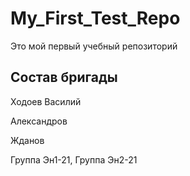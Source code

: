 # My_First_Test_Repo
Это мой первый учебный репозиторий

## Состав бригады
Ходоев Василий

Александров

Жданов

Группа Эн1-21, Группа Эн2-21
